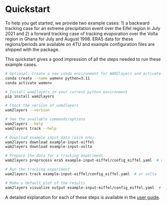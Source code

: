 # Quickstart

To help you get started, we provide two example cases: 1) a backward tracking
case for an extreme precipitation event over the Eifel region in July 2021 and
2) a forward tracking case of tracking evaporation over the Volta region in
Ghana for July and August 1998. ERA5 data for these regions/periods are
available on 4TU and example configuration files are shipped with the package.

This quickstart gives a good impression of all the steps needed to run these
example cases.

```sh
# Optional: Create a new conda environment for WAM2layers and activate it
conda create --name wamenv python=3.11
conda activate wamenv

# Install wam2layers in your current python environment
pip install wam2layers

# Check the version of wam2layers
wam2layers --version

# See the available commands/options
wam2layers --help
wam2layers track --help

# Download example input data (pick one)
wam2layers download example-input-eiffel
wam2layers download example-input-volta

# Prepare the data for a tracking experiment
wam2layers preprocess era5 example-input-eiffel/config_eiffel.yaml  # or volta

# Run the tracking experiment
wam2layers track example-input-eiffel/config_eiffel.yaml  # or volta

# Make a default plot of the results
wam2layers visualize output example-input-eiffel/config_eiffel.yaml  # or volta
```

A detailed explanation for each of these steps is available in the [user guide](./userguide/index).
